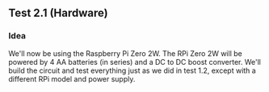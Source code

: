 ## Test 2.1 (Hardware)

### Idea

We'll now be using the Raspberry Pi Zero 2W. The RPi Zero 2W will be powered by 4 AA batteries (in series) and a DC to DC boost converter. We'll build the circuit and test everything just as we did in test 1.2, except with a different RPi model and power supply.